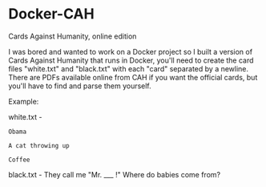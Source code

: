 ﻿# Docker-CAH
Cards Against Humanity, online edition

I was bored and wanted to work on a Docker project so I built a version of Cards Against Humanity that runs in Docker, you'll need to create the card files "white.txt" and "black.txt" with each "card" separated by a newline. There are PDFs available online from CAH if you want the official cards, but you'll have to find and parse them yourself.

Example:

  white.txt -

    Obama

    A cat throwing up

    Coffee

  black.txt -
    They call me "Mr. ___ !"
    Where do babies come from?
